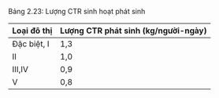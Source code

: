 Bảng 2.23: Lượng CTR sinh hoạt phát sinh

| Loại đô thị   | Lượng CTR phát sinh (kg/người-ngày)   |
|---------------|---------------------------------------|
| Đặc biệt, I   | 1,3                                   |
| II            | 1,0                                   |
| III,IV        | 0,9                                   |
| V             | 0,8                                   |